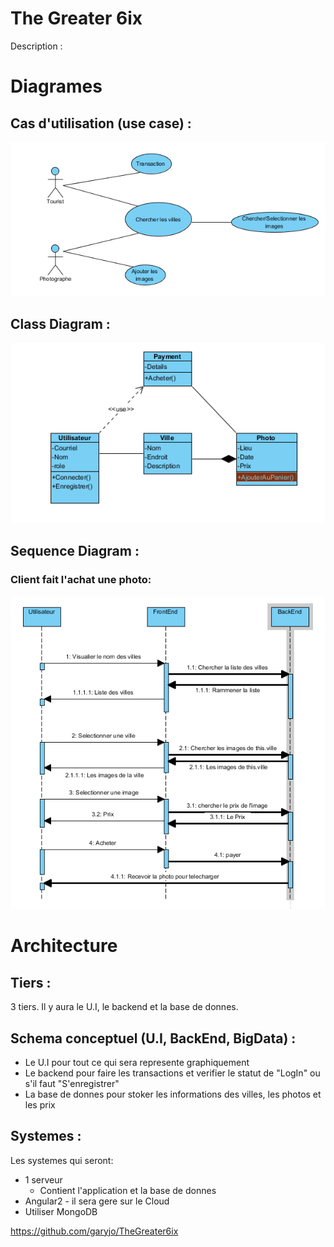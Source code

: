 # The Greater 6ix 
Description : 

# Diagrames 
## Cas d'utilisation (use case) :
![alt tag](https://github.com/CollegeBoreal/INF1053-17H/blob/master/5.Projet/G300096005/UseCase.PNG)

## Class Diagram :
![alt tag](https://github.com/CollegeBoreal/INF1053-17H/blob/master/5.Projet/G300096005/ClassDiagram.PNG) 

## Sequence Diagram :
### Client fait l'achat une photo:
![alt tag](https://github.com/CollegeBoreal/INF1053-17H/blob/master/5.Projet/G300096005/SequenceDiagram.PNG)  

# Architecture
## Tiers : 
3 tiers. Il y aura le U.I, le backend et la base de donnes.

## Schema conceptuel (U.I, BackEnd, BigData) : 
* Le U.I pour tout ce qui sera represente graphiquement 
* Le backend pour faire les transactions et verifier le statut de "LogIn" ou s'il faut "S'enregistrer"
* La base de donnes pour stoker les informations des villes, les photos et les prix

## Systemes : 
Les systemes qui seront: 
* 1 serveur 
   * Contient l'application et la base de donnes
* Angular2 - il sera gere sur le Cloud 
* Utiliser MongoDB 

https://github.com/garyjo/TheGreater6ix
